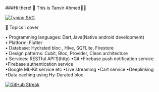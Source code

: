 ###Hi there! 👋 This is Tanvir Ahmed👨‍💻

<a href="https://git.io/typing-svg"><img src="https://readme-typing-svg.demolab.com?font=Fira+Code&weight=700&pause=1000&color=8DF75D&background=FF56C300&random=false&width=435&lines=Flutter+developer" alt="Typing SVG" /></a>

💬 Topics I cover<br />

• Programming languages: Dart,Java(Native android development)<br />
• Platform: Flutter<br />
• Database: Hydrated bloc , Hive, SQFLite, Firestore<br />
• Design patterns: Cubit, Bloc, Provider, Clean architecture<br />
• Services: RESTful API’S(http) •Git •Firebase push notification service •Firebase authentication service <br />•Google ML-Kit service etc •Live streaming •Cart service •Deeplinking •Data caching using Hy-Darated bloc

[![GitHub Streak](https://streak-stats.demolab.com/?user=Tomal9924&theme=dark)](https://git.io/streak-stats)


<!--
**Tomal9924/Tomal9924** is a ✨ _special_ ✨ repository because its `README.md` (this file) appears on your GitHub profile.

Here are some ideas to get you started:

- 🔭 I’m currently working on ...
- 🌱 I’m currently learning ...
- 👯 I’m looking to collaborate on ...
- 🤔 I’m looking for help with ...
- 💬 Ask me about ...
- 📫 How to reach me: ...
- 😄 Pronouns: ...
- ⚡ Fun fact: ...
-->
